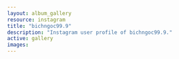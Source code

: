 ```yaml
---
layout: album_gallery
resource: instagram
title: "bichngoc99.9"
description: "Instagram user profile of bichngoc99.9."
active: gallery
images:
---
```

